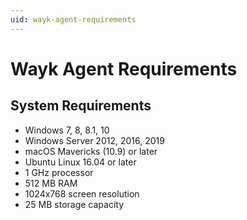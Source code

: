 ```yaml
---
uid: wayk-agent-requirements
---
```


# Wayk Agent Requirements

## System Requirements

* Windows 7, 8, 8.1, 10
* Windows Server 2012, 2016, 2019
* macOS Mavericks (10.9) or later
* Ubuntu Linux 16.04 or later
* 1 GHz processor
* 512 MB RAM
* 1024x768 screen resolution
* 25 MB storage capacity

